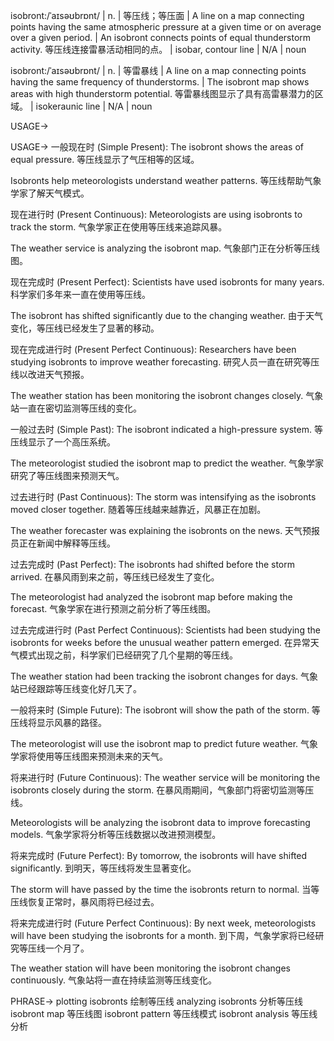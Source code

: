 isobront:/ˈaɪsəʊbrɒnt/ | n. | 等压线；等压面 | A line on a map connecting points having the same atmospheric pressure at a given time or on average over a given period. |  An isobront connects points of equal thunderstorm activity. 等压线连接雷暴活动相同的点。 | isobar, contour line |  N/A | noun

isobront:/ˈaɪsəʊbrɒnt/ | n. | 等雷暴线 | A line on a map connecting points having the same frequency of thunderstorms. | The isobront map shows areas with high thunderstorm potential. 等雷暴线图显示了具有高雷暴潜力的区域。 |  isokeraunic line | N/A | noun


USAGE->

USAGE->
一般现在时 (Simple Present):
The isobront shows the areas of equal pressure.  等压线显示了气压相等的区域。

Isobronts help meteorologists understand weather patterns. 等压线帮助气象学家了解天气模式。


现在进行时 (Present Continuous):
Meteorologists are using isobronts to track the storm. 气象学家正在使用等压线来追踪风暴。

The weather service is analyzing the isobront map. 气象部门正在分析等压线图。


现在完成时 (Present Perfect):
Scientists have used isobronts for many years. 科学家们多年来一直在使用等压线。

The isobront has shifted significantly due to the changing weather. 由于天气变化，等压线已经发生了显著的移动。


现在完成进行时 (Present Perfect Continuous):
Researchers have been studying isobronts to improve weather forecasting. 研究人员一直在研究等压线以改进天气预报。

The weather station has been monitoring the isobront changes closely. 气象站一直在密切监测等压线的变化。



一般过去时 (Simple Past):
The isobront indicated a high-pressure system. 等压线显示了一个高压系统。

The meteorologist studied the isobront map to predict the weather. 气象学家研究了等压线图来预测天气。


过去进行时 (Past Continuous):
The storm was intensifying as the isobronts moved closer together.  随着等压线越来越靠近，风暴正在加剧。

The weather forecaster was explaining the isobronts on the news. 天气预报员正在新闻中解释等压线。


过去完成时 (Past Perfect):
The isobronts had shifted before the storm arrived. 在暴风雨到来之前，等压线已经发生了变化。

The meteorologist had analyzed the isobront map before making the forecast.  气象学家在进行预测之前分析了等压线图。


过去完成进行时 (Past Perfect Continuous):
Scientists had been studying the isobronts for weeks before the unusual weather pattern emerged. 在异常天气模式出现之前，科学家们已经研究了几个星期的等压线。

The weather station had been tracking the isobront changes for days. 气象站已经跟踪等压线变化好几天了。



一般将来时 (Simple Future):
The isobront will show the path of the storm. 等压线将显示风暴的路径。

The meteorologist will use the isobront map to predict future weather. 气象学家将使用等压线图来预测未来的天气。


将来进行时 (Future Continuous):
The weather service will be monitoring the isobronts closely during the storm. 在暴风雨期间，气象部门将密切监测等压线。

Meteorologists will be analyzing the isobront data to improve forecasting models.  气象学家将分析等压线数据以改进预测模型。


将来完成时 (Future Perfect):
By tomorrow, the isobronts will have shifted significantly. 到明天，等压线将发生显著变化。

The storm will have passed by the time the isobronts return to normal.  当等压线恢复正常时，暴风雨将已经过去。


将来完成进行时 (Future Perfect Continuous):
By next week, meteorologists will have been studying the isobronts for a month. 到下周，气象学家将已经研究等压线一个月了。

The weather station will have been monitoring the isobront changes continuously. 气象站将一直在持续监测等压线变化。



PHRASE->
plotting isobronts 绘制等压线
analyzing isobronts 分析等压线
isobront map 等压线图
isobront pattern 等压线模式
isobront analysis 等压线分析
